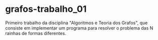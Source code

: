# grafos-trabalho_01
Primeiro trabalho da disciplina "Algoritmos e Teoria dos Grafos", que consiste em implementar um programa para resolver o problema das N rainhas de formas diferentes.
